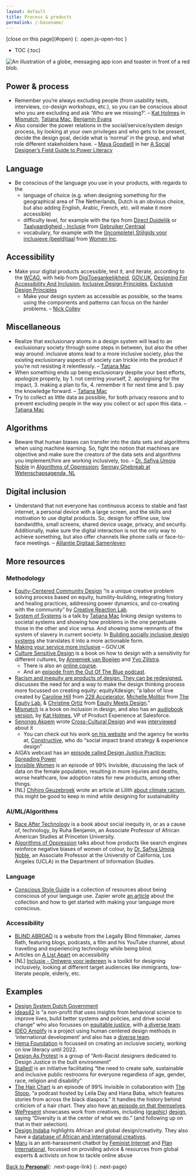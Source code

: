 ```yaml
---
layout: default
title: Process & products
permalink: /:basename/
---
```


<nav class="toc js-toc">
[<span>close</span> on this page](#open)
{: .open.js-open-toc }

* TOC
{:toc}
</nav>

<main class="page" id="site-content">

<img src="/static/img/society.svg" alt="An illustration of a globe, messaging app icon and toaster in front of a red blob.">

## Power & process
- Remember you’re always excluding people (from usability tests, interviews, co-design workshops, etc.), so you can be conscious about who you are excluding and ask ‘Who are we missing?’. – [Kat Holmes](https://katholmesdesign.com/) in [Mismatch](https://mismatch.design/), [Tatiana Mac](https://areena.yle.fi/1-50271945), [Benjamin Evans](https://twitter.com/benjamineevans)
- Also consider the power relations in the social/service/system design process, by looking at your own privileges and who gets to be present, decide the design goal, decide what is ‘normal’ in the group, and what role different stakeholders have. – [Maya Goodwill](https://www.power-literacy.com/about) in her [A Social Designer’s Field Guide to Power Literacy](https://www.power-literacy.com)

## Language
- Be conscious of the language you use in your products, with regards to the
  - language of choice (e.g. when designing something for the geographical area of The Netherlands, Dutch is an obvious choice, but also adding English, Arabic, French, etc. will make it more accessible)
  - difficulty level, for example with the tips from [Direct Duidelijk](https://www.directduidelijk.nl/schrijftips/tips) or [Taalvaardigheid - Inclusie](https://inclusie.gebruikercentraal.nl/vaardigheden/taalvaardigheid/) from [Gebruiker Centraal](https://www.gebruikercentraal.nl/)
  - vocabulary, for example with the [(Incomplete) Stijlgids voor inclusieve (beeld)taal](https://205rpe43adla3g1ggs4flrux-wpengine.netdna-ssl.com/wp-content/uploads/2020/07/WOMEN-Inc-stijlgids-versie-augustus-2020.pdf) from [Women Inc](https://www.womeninc.nl/).

## Accessibility
- Make your digital products accessible, test it, and iterate, according to the [WCAG](https://www.w3.org/TR/WCAG21/), with help from [DigiToegankelijkheid](https://www.digitoegankelijk.nl/aanpak), [GOV.UK](https://www.gov.uk/service-manual/helping-people-to-use-your-service/making-your-service-accessible-an-introduction), [Designing For Accessibility And Inclusion](https://www.smashingmagazine.com/2018/04/designing-accessibility-inclusion/ "Smashing Magazine article describing several lenses to look at your digital design to improve accessibility"), [Inclusive Design Principles](https://inclusivedesignprinciples.org/), [Exclusive Design Principles](https://exclusive-design.vasilis.nl/)
  - Make your design system as accessible as possible, so the teams using the components and patterns can focus on the harder problems. – [Nick Colley](https://www.youtube.com/watch?v=OeyMEDPnPcE1)

## Miscellaneous
- Realize that exclusionary atoms in a design system will lead to an exclusionary society through some steps in between, but also the other way around: inclusive atoms lead to a more inclusive society, plus the existing exclusionary aspects of society can trickle into the product if you’re not resisting it relentlessly. – [Tatiana Mac](https://areena.yle.fi/1-50271945)
- When something ends up being exclusionary despite your best efforts, apologize properly, by 1. not centring yourself, 2. apologising for the impact, 3. making a plan to fix, 4. remember it for next time and 5. pay the knowledge forward. – [Tatiana Mac](https://areena.yle.fi/1-50271945)
- Try to collect as little data as possible, for both privacy reasons and to prevent excluding people in the way you collect or act upon this data. – [Tatiana Mac](https://areena.yle.fi/1-50271945)

## Algorithms
- Beware that human biases can transfer into the data sets and algorithms when using machine learning. So, fight the notion that machines are objective and make sure the creators of the data sets and algorithms you implement/hire are working inclusively, too. – [Dr. Safiya Umoja Noble](https://safiyaunoble.com/) in [Algorithms of Oppression](https://nyupress.org/9781479837243/algorithms-of-oppression/); [Sennay Ghebreab at Wetenschapsagenda, NL](https://www.instagram.com/p/CIOeMtVlkjS/)

## Digital inclusion
- Understand that not everyone has continuous access to stable and fast internet, a personal device with a large screen, and the skills and motivation to use digital products. So, design for offline use, low bandwidths, small screens, shared device usage, privacy, and security. Additionally, make sure the digital interaction is not the only way to achieve something, but also offer channels like phone calls or face-to-face meetings. – [Alliantie Digitaal Samenleven](https://digitaalsamenleven.nl)

## More resources

### Methodology
- [Equity-Centered Community Design](https://www.creativereactionlab.com/our-approach) “is a unique creative problem solving process based on equity, humility-building, integrating history and healing practices, addressing power dynamics, and co-creating with the community” by [Creative Reaction Lab](https://www.creativereactionlab.com).
- [System of Systems](https://www.youtube.com/watch?v=TzGfBV67Tac) is a talk by [Tatiana Mac](https://tatianamac.com/) linking design systems to societal systems and showing how problems in the one perpetuate those in the other and vice versa. And showing some remnants of the system of slavery in current society. In [Building socially inclusive design systems](https://areena.yle.fi/1-50271945) she translates it into a more actionable form.
- [Making your service more inclusive](https://www.gov.uk/service-manual/design/making-your-service-more-inclusive) – GOV.UK
- [Culture Sensitive Design](https://www.bispublishers.com/culture-sensitive-design.html) is a book on how to design with a sensitivity for different cultures, by [Annemiek van Boeijen](https://www.tudelft.nl/en/ide/about-ide/people/boeijen-agc-van/) and [Yvo Zijlstra](https://www.linkedin.com/in/yvo-zijlstra-49615b54/?originalSubdomain=nl).
  - There is also an [online course](https://online-learning.tudelft.nl/courses/culture-sensitive-design/).
  - And an [episode from the Out Of The Blue podcast](https://www.tudelft.nl/io/delft-design-stories/out-of-the-blue/).
- [Racism and inequity are products of design. They can be redesigned.](https://medium.com/equity-design/racism-and-inequity-are-products-of-design-they-can-be-redesigned-12188363cc6a) discusses the need for and a way to make the design thinking process more focussed on creating equity: equityXdesign; “a labor of love created by [Caroline Hill](https://www.linkedin.com/in/carolineinezhill/) from [228 Accelerator](https://www.228accelerator.com/), [Michelle Molitor](https://www.linkedin.com/in/michelle-molitor-3a16638/) from [The Equity Lab](https://www.theequitylab.org/), & [Christine Ortiz](https://www.linkedin.com/in/christinemortiz/) from [Equity Meets Design](http://equitymeetsdesign.com/).”
- [Mismatch](https://mitpress.mit.edu/books/mismatch) is a book on inclusion in design, and also has an [audiobook version](https://mismatch.design/stories/2020/01/29/mismatch-audiobook-now-available/), by [Kat Holmes](https://katholmesdesign.com/), VP of Product Experience at Salesforce.
- [Senongo Akpem](https://senongo.net) wrote [Cross-Cultural Design](https://abookapart.com/products/cross-cultural-design) and was [interviewed](https://ux.shopify.com/challenging-assumptions-and-designing-across-cultures-23a9fadd69f5) about it
  - You can check out his work [on his website](https://senongo.net/) and the agency he works at, [Constructive](https://constructive.co/), who do “social impact brand strategy & experience design”
- AIGA’s webcast has an [episode called Design Justice Practice: Spreading Power](https://www.aiga.org/aiga/content/why-design/design-for-good/design-for-good-webcast-series-episode-five/)
- [Invisible Women](https://99percentinvisible.org/episode/invisible-women/) is an episode of 99% Invisible, discussing the lack of data on the female population, resulting in more injuries and deaths, worse healthcare, low adoption rates for new products, among other things.
- [NL] [Chihiro Geuzebroek](https://www.lilithmag.nl/blog?author=5e63936047d5f50a1eb1e0d8) wrote an article at Lilith [about climate racism](https://www.lilithmag.nl/blog/2020/3/7/klimaatracisme-dit-moet-je-weten), this might be good to keep in mind while designing for sustainability

### AI/ML/Algorithms
- [Race After Technology](https://www.ruhabenjamin.com/race-after-technology) is a book about social inequity in, or as a cause of, technology, by Ruha Benjamin, an Associate Professor of African American Studies at Princeton University.
- [Algorithms of Oppression](https://nyupress.org/9781479837243/algorithms-of-oppression/) talks about how products like search engines reinforce negative biases of women of colour, by [Dr. Safiya Umoja Noble](https://safiyaunoble.com/), an Associate Professor at the University of California, Los Angeles (UCLA) in the Department of Information Studies.

### Language
- [Conscious Style Guide](https://consciousstyleguide.com/) is a collection of resources about being conscious of your language use. Zapier wrote [an article](https://zapier.com/blog/communicate-inclusion-and-diversity/) about the collection and how to get started with making your language more conscious.

### Accessibility
- [BLIND ABROAD](https://www.blindabroad.com/) is a website from the Legally Blind filmmaker, James Rath, featuring blogs, podcasts, a film and his YouTube channel, about travelling and experiencing technology while being blind.
- Articles on [A List Apart](https://alistapart.com/blog/topic/accessibility/) on accessibility
- [NL] [Inclusie - Ontwerp voor iedereen](https://inclusie.gebruikercentraal.nl/) is a toolkit for designing inclusively, looking at different target audiences like immigrants, low-literate people, elderly, etc.

## Examples
- [Design System Dutch Government](https://nl-design-system.gitlab.io/nl-design-system/index.html)
- [Ideas42](https://www.ideas42.org/) is “a non-profit that uses insights from behavioral science to improve lives, build better systems and policies, and drive social change” who also focusses on [equitable justice](https://www.ideas42.org/all-projects/?domains=199&focus_group=231), with [a diverse team](https://www.ideas42.org/about-us/people/).
- [IDEO Amplify](https://www.ideo.org/programs/amplify) is a project using human centered design methods in ‘international development’ and also has a [diverse team](https://www.ideo.org/team).
- [Hema Foundation](https://hema-foundation.org/?lang=en) is focussed on creating an inclusive society, working on low literacy until 2022.
- [Design As Protest](https://www.dapcollective.com/) is a group of “Anti-Racist designers dedicated to Design Justice in the built environment”
- [Stalled!](https://www.stalled.online/) is an initiative facilitating “the need to create safe, sustainable and inclusive public restrooms for everyone regardless of age, gender, race, religion and disability”
- [The Hair Chart](https://99percentinvisible.org/episode/the-hair-chart/) is an episode of 99% Invisible in collaboration with [The Stoop](https://www.thestoop.org/), “a podcast hosted by Leila Day and Hana Baba, which features stories from across the black diaspora.” It handles the history behind criticism of a hair chart. They also have [an episode on that themselves](https://www.thestoop.org/home/2018/4/20/episode-13-are-you-a-4c).
- [WePresent](https://wepresent.wetransfer.com) showcases work from creatives, including ([graphic](https://wepresent.wetransfer.com/category/graphic-design/)) [design](https://wepresent.wetransfer.com/category/design/), saying “Diversity is at the center of what we do.” (and following up on that in their selection).
- [Design Indaba](http://www.designindaba.com/) highlights African and global design/creativity. They also have a [database of African and international creatives](http://www.designindaba.com/profiles).
- [Maru](https://maruchatbot.co/) is an anti-harassment chatbot by [Feminist Internet](https://feministinternet.com/) and [Plan International](https://plan-international.org/), focussed on providing advice & resources from global experts & activists on how to tackle online abuse


[Back to **Personal**](/learn/){: .next-page-link}
{: .next-page}


</main>
